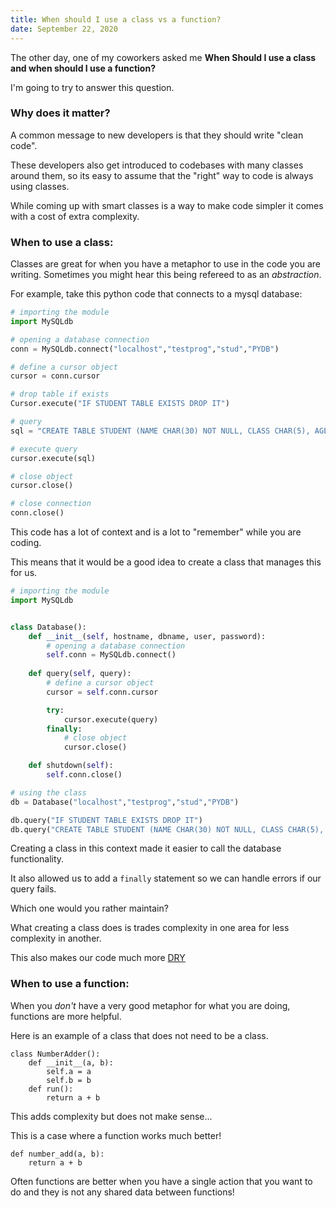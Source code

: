 ```yaml
---
title: When should I use a class vs a function?
date: September 22, 2020
---
```


The other day, one of my coworkers asked me **When Should I use a class and when should I use a function?**

I'm going to try to answer this question. 

### Why does it matter? 


A common message to new developers is that they should write "clean code". 

These developers also get introduced to codebases with many classes around them, so its easy to assume that the "right" way to code is always using classes.

While coming up with smart classes is a way to make code simpler it comes with a cost of extra complexity. 

### When to use a class:

Classes are great for when you have a metaphor to use in the code you are writing.
Sometimes you might hear this being refereed to as an *abstraction*.  

For example, take this python code that connects to a mysql database:
```python
# importing the module
import MySQLdb

# opening a database connection
conn = MySQLdb.connect("localhost","testprog","stud","PYDB")

# define a cursor object
cursor = conn.cursor

# drop table if exists
Cursor.execute("IF STUDENT TABLE EXISTS DROP IT")

# query
sql = "CREATE TABLE STUDENT (NAME CHAR(30) NOT NULL, CLASS CHAR(5), AGE INT, GENDER CHAR(8), MARKS INT"

# execute query
cursor.execute(sql)

# close object
cursor.close()

# close connection
conn.close()
```
This code has a lot of context and is a lot to "remember" while you are coding.

This means that it would be a good idea to create a class that manages this for us.

```python
# importing the module
import MySQLdb


class Database():
    def __init__(self, hostname, dbname, user, password):
        # opening a database connection
        self.conn = MySQLdb.connect()
    
    def query(self, query):
        # define a cursor object
        cursor = self.conn.cursor

        try: 
            cursor.execute(query)
        finally:
            # close object
            cursor.close()

    def shutdown(self):
        self.conn.close()

# using the class
db = Database("localhost","testprog","stud","PYDB")

db.query("IF STUDENT TABLE EXISTS DROP IT")
db.query("CREATE TABLE STUDENT (NAME CHAR(30) NOT NULL, CLASS CHAR(5), AGE INT, GENDER CHAR(8), MARKS INT")
```

Creating a class in this context made it easier to call the database functionality.

It also allowed us to add a `finally` statement so we can handle errors if our query fails.

Which one would you rather maintain?

What creating a class does is trades complexity in one area for less complexity in another.

This also makes our code much more [DRY](https://www.drycode.io/)


### When to use a function:

When you *don't* have a very good metaphor for what you are doing, functions are more helpful.


Here is an example of a class that does not need to be a class. 
```
class NumberAdder():
    def __init__(a, b):
        self.a = a
        self.b = b
    def run():
        return a + b
```

This adds complexity but does not make sense...

This is a case where a function works much better!
```
def number_add(a, b):
    return a + b
```

Often functions are better when you have a single action that you want to do and they is not any shared data between functions!


